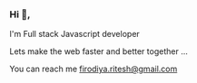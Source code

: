 ### Hi 👋,

I'm Full stack Javascript developer

Lets make the web faster and better together ...

You can reach me
<a href="mailto:firodiya.ritesh@gmail.com">
firodiya.ritesh@gmail.com
</a>
